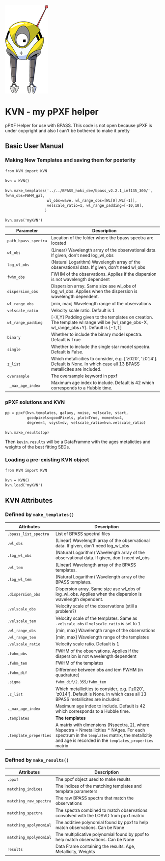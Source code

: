 
![KVN](KvnFull.png)

# KVN - my pPXF helper 

pPXF Helper for use with BPASS.
This code is not open because pPXF is under copyright and also I can't be bothered to make it pretty

## Basic User Manual

### Making New Templates and saving them for posterity 
```
from KVN import KVN

kvn = KVN()

kvn.make_templates('../../BPASS_hoki_dev/bpass_v2.2.1_imf135_300/', fwhm_obs=FWHM_gal,  
                   wl_obs=wave, wl_range_obs=[WL[0],WL[-1]],
                   velscale_ratio=1, wl_range_padding=[-10,10],
                  ) 
                 
kvn.save('myKVN')           
```
| Parameter     | Description |
| ----------- | ----------- |
| `path_bpass_spectra` | Location of the folder where the bpass spectra are located|
| `wl_obs` | (Linear) Wavelength array of the observational data. If given, don't need log_wl_obs|
| `log_wl_obs` | (Natural Logarithm) Wavelength array of the observational data. If given, don't need wl_obs|
| `fwhm_obs` | FWHM of the observations. Applies if the dispersion is not wavelength dependent|
| `dispersion_obs` | Dispersion array. Same size ase wl_obs of log_wl_obs. Applies when the dispersion is wavelength dependent.|
| `wl_range_obs` | \[min, max\] Wavelength range of the observations|
| `velscale_ratio` |  Velocity scale ratio. Default is 1|
| `wl_range_padding` | \[-X,Y\] Padding given to the templates on creation. The template wl range will be \[wl_range_obs-X, wl_range_obs+Y\]. Default is \[-1,1\]|
| `binary` | Whether to include the binary model spectra. Default is True|
| `single` | Whether to include the single star model spectra. Default is False.|
| `z_list` | Which metallicities to consider, e.g. \['z020', 'z014'\]. Default is None. In which case all 13 BPASS metallicites are included.|
| `oversample` | The oversample keyword in ppxf |
| ` _max_age_index` | Maximum age index to include. Default is 42 which corresponds to a Hubble time.|

### pPXF solutions and KVN
```
pp = ppxf(kvn.templates, galaxy, noise, velscale, start,
          goodpixels=goodPixels, plot=True, moments=4,
          degree=4, vsyst=dv, velscale_ratio=kvn.velscale_ratio)
          
kvn.make_results(pp)
```

Then `kevin.results` will be a DataFramme with the ages metalicties and weights of the best fitting SEDs.

### Loading a pre-existing KVN object
```
from KVN import KVN

kvn = KVN()
kvn.load('myKVN')
```

## KVN Attributes 

### Defined by `make_templates()`

| Attributes | Description |
| ---------- | ------------|
| `.bpass_list_spectra` | List of BPASS spectral files |
| `.wl_obs` | (Linear) Wavelength array of the observational data. If given, don't need log_wl_obs|
| `.log_wl_obs` | (Natural Logarithm) Wavelength array of the observational data. If given, don't need wl_obs|
| `.wl_tem` | (Linear) Wavelength array of the BPASS templates. |
| `.log_wl_tem` | (Natural Logarithm) Wavelength array of the  BPASS templates. |
| `.dispersion_obs` | Dispersion array. Same size ase wl_obs of log_wl_obs. Applies when the dispersion is wavelength dependent.|
| `.velscale_obs` | Velocity scale of the observations (still a problem?) |
| `.velscale_tem` | Velocity scale of the templates. Same as `.velscale_obs` if `velscale_ratio` is set to 1 |
| `.wl_range_obs` | \[min, max\] Wavelength range of the observations |
| `.wl_range_tem` | \[min, max\] Wavelength range of the templates |
| `.velscale_ratio` |  Velocity scale ratio. Default is 1|
| `.fwhm_obs` | FWHM of the observations. Applies if the dispersion is not wavelength dependent|
| `.fwhm_tem` | FWHM of the templates |
| `.fwhm_dif`| Difference between obs and tem FWHM (in quadrature) |
| `.sigma` | `fwhm_dif/2.355/fwhm_tem` |
| `.z_list` | Which metallicities to consider, e.g. \['z020', 'z014'\]. Default is None. In which case all 13 BPASS metallicites are included.|
| `._max_age_index` | Maximum age index to include. Default is 42 which corresponds to a Hubble time. |
| `.templates` | **The templates** |
| `.template_preperties` | A matrix with dimensions (Nspectra, 2), where Nspectra = Nmetallicities * NAges. For each spectrum in the `templates` matrix, the metallcitiy and age is recorded in the `templates_properties` matrix |


### Defined by `make_results()`

| Attributes | Description |
| ---------- | ------------|
| `.ppxf` |  The ppxf object used to make results |
| `matching_indices`| The indices of the matching templates and template parameters |
| `matching_raw_spectra` | The raw BPASS spectra that match the observations | 
| `matching_spectra` | The spectra combined to match observations convolved with the LOSVD from ppxf.matrix|
| `matching_apolynomial` | The additive polynomial found by ppxf to help match observations. Can be None |
| `matching_mpolynomial` | The multiplicative polynomial found by ppxf to help match observations. Can be None |
| `results`| Data Frame containing the results: Age, Metallicity, Weights |

